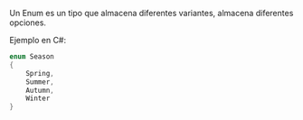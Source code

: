 Un Enum es un tipo que almacena diferentes variantes, almacena diferentes opciones\.

Ejemplo en C\#:
```cs
enum Season
{
    Spring,
    Summer,
    Autumn,
    Winter
}
```